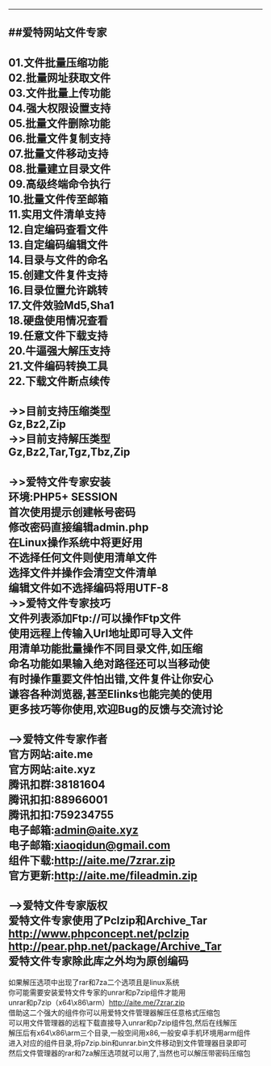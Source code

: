 ----------------  
##爱特网站文件专家  
----------------  
01.文件批量压缩功能  
02.批量网址获取文件  
03.文件批量上传功能  
04.强大权限设置支持  
05.批量文件删除功能  
06.批量文件复制支持  
07.批量文件移动支持  
08.批量建立目录文件  
09.高级终端命令执行  
10.批量文件传至邮箱  
11.实用文件清单支持  
12.自定编码查看文件  
13.自定编码编辑文件  
14.目录与文件的命名  
15.创建文件复件支持  
16.目录位置允许跳转  
17.文件效验Md5,Sha1  
18.硬盘使用情况查看  
19.任意文件下载支持  
20.牛逼强大解压支持  
21.文件编码转换工具  
22.下载文件断点续传  
----------------  
->>目前支持压缩类型  
Gz,Bz2,Zip  
->>目前支持解压类型  
Gz,Bz2,Tar,Tgz,Tbz,Zip  
----------------  
->>爱特文件专家安装  
环境:PHP5+  SESSION  
首次使用提示创建帐号密码  
修改密码直接编辑admin.php  
在Linux操作系统中将更好用  
不选择任何文件则使用清单文件  
选择文件并操作会清空文件清单  
编辑文件如不选择编码将用UTF-8  
->>爱特文件专家技巧  
文件列表添加Ftp://可以操作Ftp文件  
使用远程上传输入Url地址即可导入文件  
用清单功能批量操作不同目录文件,如压缩  
命名功能如果输入绝对路径还可以当移动使  
有时操作重要文件怕出错,文件复件让你安心  
谦容各种浏览器,甚至Elinks也能完美的使用  
更多技巧等你使用,欢迎Bug的反馈与交流讨论  
----------------  
-->爱特文件专家作者  
官方网站:aite.me  
官方网站:aite.xyz  
腾讯扣群:38181604  
腾讯扣扣:88966001  
腾讯扣扣:759234755  
电子邮箱:admin@aite.xyz  
电子邮箱:xiaoqidun@gmail.com  
组件下载:http://aite.me/7zrar.zip  
官方更新:http://aite.me/fileadmin.zip  
----------------  
-->爱特文件专家版权  
爱特文件专家使用了Pclzip和Archive_Tar  
http://www.phpconcept.net/pclzip  
http://pear.php.net/package/Archive_Tar  
爱特文件专家除此库之外均为原创编码  
----------------  
如果解压选项中出现了rar和7za二个选项且是linux系统  
你可能需要安装爱特文件专家的unrar和p7zip组件才能用  
unrar和p7zip（x64\x86\arm）http://aite.me/7zrar.zip  
借助这二个强大的组件你可以用爱特文件管理器解压任意格式压缩包  
可以用文件管理器的远程下载直接导入unrar和p7zip组件包,然后在线解压  
解压后有x64\x86\arm三个目录,一般空间用x86,一般安卓手机环境用arm组件  
进入对应的组件目录,将p7zip.bin和unrar.bin文件移动到文件管理器目录即可  
然后文件管理器的rar和7za解压选项就可以用了,当然也可以解压带密码压缩包  
